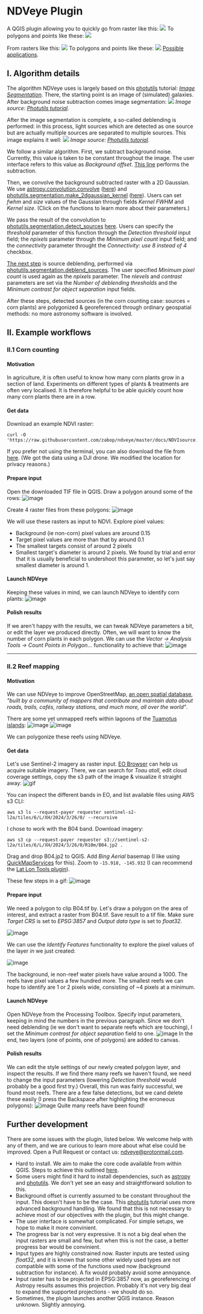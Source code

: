 # NDVeye Plugin

A QGIS plugin allowing you to quickly go from raster like this:
![](https://i.imgur.com/FGqbVTf.png)
To polygons and points like these:
![](https://i.imgur.com/MkjoFC7.png)

From rasters like this:
![](https://i.imgur.com/04B5juN.png)
To polygons and points like these:
![](https://i.imgur.com/NFsg9jp.png)
[Possible applications](https://github.com/zabop/ndveye?tab=readme-ov-file#ii2-reef-mapping).

## I. Algorithm details

The algorithm NDVeye uses is largely based on this [photutils](https://photutils.readthedocs.io/en/stable/) tutorial: [*Image Segmentation*](https://photutils.readthedocs.io/en/stable/segmentation.html). There, the starting point is an image of (simulated) galaxies. After background noise subtraction comes image segmentation:
![](https://photutils.readthedocs.io/en/stable/_images/segmentation-1.png)
*Image source: [Photutils tutorial](https://photutils.readthedocs.io/en/stable/segmentation.html).*

After the image segmentation is complete, a so-called deblending is performed: in this process, light sources which are detected as one source but are actually multiple sources are separated to multiple sources. This image explains it well:
![](https://photutils.readthedocs.io/en/stable/_images/segmentation-3.png)
*Image source: [Photutils tutorial](https://photutils.readthedocs.io/en/stable/segmentation.html).*

We follow a similar algorithm. First, we subtract background noise. Currently, this value is taken to be constant throughout the image. The user interface refers to this value as *Background offset*. [This line](https://github.com/zabop/ndveye/blob/a3484582f6a13fd6a0c87cf4c545e8cfd539f71b/ndveye_algorithm.py#L229) performs the subtraction.

Then, we convolve the background subtracted raster with a 2D Gaussian. We use [astropy.convolution.convolve](https://docs.astropy.org/en/stable/api/astropy.convolution.convolve.html) ([here](https://github.com/zabop/ndveye/blob/a3484582f6a13fd6a0c87cf4c545e8cfd539f71b/ndveye_algorithm.py#L234C30-L234C58)) and [photutils.segmentation.make_2dgaussian_kernel](https://photutils.readthedocs.io/en/latest/api/photutils.segmentation.make_2dgaussian_kernel.html) ([here](https://github.com/zabop/ndveye/blob/a3484582f6a13fd6a0c87cf4c545e8cfd539f71b/ndveye_algorithm.py#L231C22-L231C67)). Users can set *fwhm* and *size* values of the Gaussian through fields *Kernel FWHM* and *Kernel size*. (Click on the functions to learn more about their parameters.)

We pass the result of the convolution to [photutils.segmentation.detect_sources](https://photutils.readthedocs.io/en/stable/api/photutils.segmentation.detect_sources.html) [here](https://github.com/zabop/ndveye/blob/4a51d134087c3739b86498a585cf05a853f4e1a2/ndveye_algorithm.py#L236C27-L236C64). Users can specify the *threshold* parameter of this function through the *Detection threshold* input field; the *npixels* parameter through the *Minimum pixel count* input field; and the *connectivity* parameter throught the *Connectivity: use 8 instead of 4* checkbox.

[The next step](https://github.com/zabop/ndveye/blob/4a51d134087c3739b86498a585cf05a853f4e1a2/ndveye_algorithm.py#L243C28-L243C66) is source deblending, performed via [photutils.segmentation.deblend_sources](https://photutils.readthedocs.io/en/stable/api/photutils.segmentation.deblend_sources.html). The user specified *Minimum pixel count* is used again as the *npixels* parameter. The *nlevels* and *contrast* parameters are set via the *Number of deblending thresholds* and the *Minimum contrast for object separation* input fields.

After these steps, detected sources (in the corn counting case: sources = corn plants) are polygonized & georeferenced through ordinary geospatial methods: no more astronomy software is involved.

## II. Example workflows

### II.1 Corn counting

#### Motivation

In agriculture, it is often useful to know how many corn plants grow in a section of land. Experiments on different types of plants & treatments are often very localised. It is therefore helpful to be able quickly count how many corn plants there are in a row.


#### Get data

Download an example NDVI raster:
```
curl -O 'https://raw.githubusercontent.com/zabop/ndveye/master/docs/NDVIsource.tif'
```
If you prefer not using the terminal, you can also download the file from [here](https://github.com/zabop/ndveye/raw/master/docs/NDVIsource.tif).
(We got the data using a DJI drone. We modified the location for privacy reasons.)

#### Prepare input

Open the downloaded TIF file in QGIS. Draw a polygon around some of the rows:
![image](https://github.com/zabop/ndveye/blob/master/docs/drawCornSections.gif?raw=true)

Create 4 raster files from these polygons:
![image](https://github.com/zabop/ndveye/blob/master/docs/extract4rasters.gif?raw=true)


We will use these rasters as input to NDVI. Explore pixel values:
- Background (ie non-corn) pixel values are around $0.15$
- Target pixel values are more than that by around $0.1$
- The smallest targets consist of around 2 pixels
- Smallest target's diameter is around 2 pixels. We found by trial and error that it is usually beneficial to undershoot this parameter, so let's just say smallest diameter is around 1.

#### Launch NDVeye

Keeping these values in mind, we can launch NDVeye to identify corn plants:
![image](https://github.com/zabop/ndveye/blob/master/docs/ndveye_for_corn.gif?raw=true)

#### Polish results

If we aren't happy with the results, we can tweak NDVeye parameters a bit, or edit the layer we produced directly. Often, we will want to know the number of corn plants in each polygon. We can use the *Vector -> Analysis Tools -> Count Points in Polygon...* functionality to achieve that:
![image](https://i.imgur.com/bKijjHF.png)

---------

### II.2 Reef mapping

#### Motivation

We can use NDVeye to improve OpenStreetMap, [an open spatial database](https://www.openstreetmap.org/about), *"built by a community of mappers that contribute and maintain data about roads, trails, cafés, railway stations, and much more, all over the world"*.

There are some yet unmapped reefs within lagoons of the [Tuamotus islands](https://en.wikipedia.org/wiki/Tuamotus):
![image](https://i.imgur.com/yu6lU5k.png)
![image](https://i.imgur.com/IFjXCix_d.webp?maxwidth=1520&fidelity=grand)

We can polygonize these reefs using NDVeye.

#### Get data

Let's use Sentinel-2 imagery as raster input. [EO Browser](https://apps.sentinel-hub.com/eo-browser) can help us acquire suitable imagery. There, we can search for *Toau atoll*, edit cloud coverage settings, copy the s3 path of the image & visualize it straight away:
![gif](https://github.com/zabop/ndveye/blob/master/docs/sentinel2download.gif?raw=true)

You can inspect the different bands in EO, and list available files using AWS s3 CLI:

```
aws s3 ls --request-payer requester sentinel-s2-l2a/tiles/6/L/XH/2024/3/26/0/ --recursive
```

I chose to work with the B04 band. Download imagery:

```
aws s3 cp --request-payer requester s3://sentinel-s2-l2a/tiles/6/L/XH/2024/3/26/0/R10m/B04.jp2 .
```

Drag and drop B04.jp2 to QGIS. Add *Bing Aerial* basemap (I like using [QuickMapServices](https://plugins.qgis.org/plugins/quick_map_services/) for this). Zoom to `-15.918, -145.932` (I can recommend the [Lat Lon Tools plugin](https://plugins.qgis.org/plugins/latlontools/)). 

These few steps in a gif:
![image](https://github.com/zabop/ndveye/blob/master/docs/dataImport.gif?raw=true)

#### Prepare input

We need a polygon to clip B04.tif by. Let's draw a polygon on the area of interest, and extract a raster from B04.tif. Save result to a tif file.  Make sure *Target CRS* is set to *EPSG:3857* and *Output data type* is set to *float32*.

![image](https://github.com/zabop/ndveye/blob/master/docs/cropRaster.gif?raw=true)

We can use the *Identify Features* functionality to explore the pixel values of the layer *in* we just created:

![image](https://i.imgur.com/gaT5ym3.png)

The background, ie non-reef water pixels have value around a 1000. The reefs have pixel values a few hundred more. The smallest reefs we can hope to identify are 1 or 2 pixels wide, consisting of ~4 pixels at a minimum.

#### Launch NDVeye

Open NDVeye from the Processing Toolbox. Specify input parameters, keeping in mind the numbers in the previous paragraph. Since we don't need deblending (ie we don't want to separate reefs which are touching), I set the *Minimum contrast for object separation* field to one.
![image](https://github.com/zabop/ndveye/blob/master/docs/ndveye_reef_detection.gif?raw=true)
In the end, two layers (one of points, one of polygons) are added to canvas.

#### Polish results

We can edit the style settings of our newly created polygon layer, and inspect the results. If we find there many reefs we haven't found, we need to change the input parameters (lowering *Detection threshold* would probably be a good first try.) Overall, this run was fairly successful, we found most reefs. There are a few false detections, but we cand delete these easily (I press the Backspace after highlighting the erroneous polygons):
![image](https://github.com/zabop/ndveye/blob/master/docs/deletePolygons.gif?raw=true)
Quite many reefs have been found!

## Further development
There are some issues with the plugin, listed below. We welcome help with any of them, and we are curious to learn more about what else could be improved. Open a Pull Request or contact us: ndveye@protonmail.com.
- Hard to install. We aim to make the core code available from within QGIS. Steps to achieve this outlined [here](https://plugins.qgis.org/publish/).
- Some users might find it hard to install dependencies, such as [astropy](https://docs.astropy.org/en/stable/) and [photutils](https://photutils.readthedocs.io/en/stable/). We don't yet see an easy and straightforward solution to this.
- Background offset is currently assumed to be constant throughout the input. This doesn't have to be the case. This [photutils](https://photutils.readthedocs.io/en/stable/segmentation.html#source-extraction-using-image-segmentation) tutorial uses more advanced background handling. We found that this is not necessary to achieve most of our objectives with the plugin, but this might change.
- The user interface is somewhat complicated. For simple setups, we hope to make it more convinient.
- The progress bar is not very expressive. It is not a big deal when the input rasters are small and few, but when this is not the case, a better progress bar would be convinient.
- Input types are highly constrained now. Raster inputs are tested using *float32*, and it is known that some other widely used types are not compatible with some of the functions used now (background subtraction for instance). A fix would probably avoid some annoyance.
- Input raster has to be projected in EPSG:3857 now, as georeferencing of Astropy results assumes this projection. Probably it's not very big deal to expand the supported projections - we should do so.
- Sometimes, the plugin launches another QGIS instance. Reason unknown. Slightly annoying.